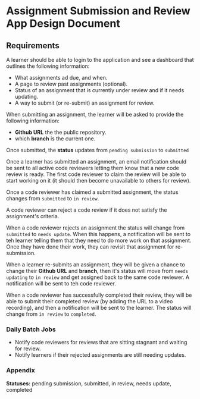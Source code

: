 # Assignment Submission and Review App Design Document

## Requirements
A learner should be able to login to the application and see a dashboard that outlines the following information:
- What assignments ad due, and when.
- A page to review past assignments (optional).
- Status of an assignment that is currently under review and if it needs updating.
- A way to submit (or re-submit) an assignment for review.

When submitting an assignment, the learner will be asked to provide the following information:
- **Github URL** the the public repository.
- which **branch** is the current one.

Once submitted, the **status** updates from `pending submission` to `submitted`

Once a learner has submitted an assignment, an email notification should be sent to all active code reviewers letting them know that a new code review is ready. The first code reviewer to claim the review will be able to start working on it (it should then become unavailable to others for review).

Once a code reviewer has claimed a submitted assignment, the status changes from `submitted` to `in review`.

A code reviewer can reject a code review if it does not satisfy the assignment's criteria.

When a code reviewer rejects an assignment the status will change from `submitted` to `needs update`.
When this happens, a notification will be sent to teh learner telling them that they need to do more work on that assignment. Once they have done their work, they can revisit that assignment for re-submission.

When a learner re-submits an assignment, they will be given a chance to change their **Github URL** and **branch**, then it's status will move from `needs updating` to `in review` and get assigned back to the same code reviewer. A notification will be sent to teh code reviewer.

When a code reviewer has successfully completed their review, they will be able to submit their completed review (by adding the URL to a video recording), and then a notification will be sent to the learner. The status will change from `in review` to `completed`.

### Daily Batch Jobs
- Notify code reviewers for reviews that are sitting stagnant and waiting for review.
- Notify learners if their rejected assignments are still needing updates.

### Appendix

**Statuses:** pending submission, submitted, in review, needs update, completed 




